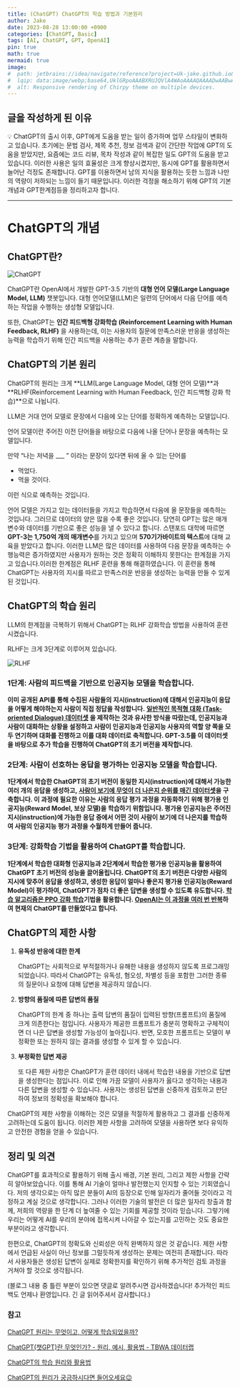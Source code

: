 ```yaml
---
title: (ChatGPT) ChatGPT의 학습 방법과 기본원리
author: Jake
date: 2023-08-28 13:00:00 +0900
categories: [ChatGPT, Basic]
tags: [AI, ChatGPT, GPT, OpenAI]
pin: true
math: true
mermaid: true
image:
#  path: jetbrains://idea/navigate/reference?project=Uk-jake.github.io&path=_posts/assets/0828/ChatGPT.png
#  lqip: data:image/webp;base64,UklGRpoAAABXRUJQVlA4WAoAAAAQAAAADwAABwAAQUxQSDIAAAARL0AmbZurmr57yyIiqE8oiG0bejIYEQTgqiDA9vqnsUSI6H+oAERp2HZ65qP/VIAWAFZQOCBCAAAA8AEAnQEqEAAIAAVAfCWkAALp8sF8rgRgAP7o9FDvMCkMde9PK7euH5M1m6VWoDXf2FkP3BqV0ZYbO6NA/VFIAAAA
#  alt: Responsive rendering of Chirpy theme on multiple devices.
---
```

## 글을 작성하게 된 이유

<aside>
💡 ChatGPT의 출시 이후, GPT에게 도움을 받는 일이 증가하며 업무 스타일이 변화하고 있습니다. 초기에는 문법 검사, 제목 추천, 정보 검색과 같이 간단한 작업에 GPT의 도움을 받았지만, 요즘에는 코드 리뷰, 목차 작성과 같이 복잡한 일도 GPT의 도움을 받고 있습니다. 이러한 사용은 일의 효율성은 크게 향상시켰지만, 동시에 GPT를 활용하면서 늘어난 걱정도 존재합니다. GPT를 이용하면서 남의 지식을 활용하는 듯한 느낌과 나만의 역량이 저하되는 느낌이 들기 때문입니다. 이러한 걱정을 해소하기 위해 GPT의 기본 개념과 GPT한계점등을 정리하고자 합니다.

</aside>

---

# ChatGPT의 개념

## ChatGPT란?

![ChatGPT](https://github.com/Uk-jake/WebDev2022_/assets/100981076/2939a6b1-e0f2-4232-852b-c8b21bfd548d)

ChatGPT란 OpenAI에서 개발한 GPT-3.5 기반의 **대형 언어 모델(Large Language Model, LLM)** 챗봇입니다. 대형 언어모델(LLM)은 일련의 단어에서 다음 단어를 예측하는 작업을 수행하는 생성형 모델입니다. 

또한, ChatGPT는 **인간 피드백형 강화학습 (Reinforcement Learning with Human Feedback, RLHF)** 을 사용하는데, 이는 사용자의 질문에 만족스러운 반응을 생성하는 능력을 학습하기 위해 인간 피드백을 사용하는 추가 훈련 계층을 말합니다.

## ChatGPT의 기본 원리

ChatGPT의 원리는 크게 **LLM(Large Language Model, 대형 언어 모델)**과 **RLHF(Reinforcement Learning with Human Feedback, 인간 피드백형 강화 학습)**으로 나뉩니다.

LLM은 거대 언어 모델로 문장에서 다음에 오는 단어를 정확하게 예측하는 모델입니다. 

언어 모델이란 주어진 이전 단어들을 바탕으로 다음에 나올 단어나 문장을 예측하는 모델입니다. 

만약 “나는 저녁을 ___ ” 이라는 문장이 있다면 뒤에 올 수 있는 단어를 

- 먹었다.
- 먹을 것이다.

이런 식으로 예측하는 것입니다. 

언어 모델은 가지고 있는 데이터들을 가지고 학습하면서 다음에 올 문장들을 예측하는 것입니다. 그러므로 데이터의 양은 많을 수록 좋은 것입니다. 당연히 GPT는 많은 매개변수와 데이터를 기반으로 좋은 성능을 낼 수 있다고 합니다. 스탠포드 대학에 따르면 **GPT-3는 1,750억 개의 매개변수**를 가지고 있으며 **570기가바이트의 텍스트**에 대해 교육을 받았다고 합니다. 이러한 LLM은 많은 데이터를 사용하여 다음 문장을 예측하는 수행능력은 증가하였지만 사용자가 원하는 것은 정확히 이해하지 못한다는 한계점을 가지고 있습니다.이러한 한계점은 RLHF 훈련을 통해 해결하였습니다. 이 훈련을 통해 ChatGPT는 사용자의 지시를 따르고 만족스러운 반응을 생성하는 능력을 만들 수 있게 된 것입니다.

## ChatGPT의 학습 원리

LLM의 한계점을 극복하기 위해서 ChatGPT는 RLHF 강화학습 방법을 사용하여 훈련시켰습니다.

RLHF는 크게 3단계로 이루어져 있습니다.

![RLHF](https://github.com/Uk-jake/WebDev2022_/assets/100981076/a531e04c-ab93-4ae8-af2b-ef4a0d3b15c6)

### 1단계: 사람의 피드백을 기반으로 인공지능 모델을 학습합니다.

**이미 공개된 API를 통해 수집된 사람들의 지시(instruction)에 대해서 인공지능이 응답을 어떻게 해야하는지 사람이 직접 정답을 작성합니다. [일반적인 목적형 대화 (Task-oriented Dialogue) 데이터셋](https://github.com/KLUE-benchmark/KLUE/tree/main/klue_benchmark/wos-v1.1) 을 제작하는 것과 유사한 방식을 따랐는데, 인공지능과 사람이 대화하는 상황을 설정하고 사람이 인공지능과 인공지능 사용자의 역할 양 쪽을 모두 연기하며 대화를 진행하고 이를 대화 데이터로 축적합니다. GPT-3.5를 이 데이터셋을 바탕으로 추가 학습을 진행하여 ChatGPT의 초기 버전을 제작합니다.**

### 2단계: 사람이 선호하는 응답을 평가하는 인공지능 모델을 학습합니다.

**1단계에서 학습한 ChatGPT의 초기 버전이 동일한 지시(instruction)에 대해서 가능한 여러 개의 응답을 생성하고, [사람이 보기에 무엇이 더 나은지 순위를 매긴 데이터셋](https://github.com/openai/following-instructions-human-feedback/tree/main/automatic-eval-samples)을 구축합니다. 이 과정에 필요한 이유는 사람의 응답 평가 과정을 자동화하기 위해 평가용 인공지능(Reward Model, 보상 모델)을 학습하기 위함입니다. 평가용 인공지능은 주어진 지시(instruction)에 가능한 응답 중에서 어떤 것이 사람이 보기에 더 나은지를 학습하여 사람의 인공지능 평가 과정을 수월하게 만들어 줍니다.**

### 3단계: 강화학습 기법을 활용하여 ChatGPT를 학습합니다.

**1단계에서 학습한 대화형 인공지능과 2단계에서 학습한 평가용 인공지능을 활용하여 ChatGPT 초기 버전의 성능을 끌어올립니다. ChatGPT의 초기 버전은 다양한 사람의 지시에 맞추어 응답을 생성하고, 생성한 응답이 얼마나 좋은지 평가용 인공지능(Reward Model)이 평가하여, ChatGPT가 점차 더 좋은 답변을 생성할 수 있도록 유도합니다. [학습 알고리즘은 PPO 강화 학습](https://github.com/allenai/RL4LMs)기법을 활용합니다. [OpenAI는 이 과정을 여러 번 반복](https://openai.com/blog/our-approach-to-alignment-research/)하여 현재의 ChatGPT를 만들었다고 합니다.**

## **ChatGPT의 제한 사항**

1. **유독성 반응에 대한 한계**
    
    ChatGPT는 사회적으로 부적절하거나 유해한 내용을 생성하지 않도록 프로그래밍되었습니다. 따라서 ChatGPT는 유독성, 혐오성, 차별성 등을 포함한 그러한 종류의 질문이나 요청에 대해 답변을 제공하지 않습니다.
    
2. **방향의 품질에 따른 답변의 품질**
    
    ChatGPT의 한계 중 하나는 출력 답변의 품질이 입력된 방향(프롬프트)의 품질에 크게 의존한다는 점입니다. 사용자가 제공한 프롬프트가 충분히 명확하고 구체적이면 더 나은 답변을 생성할 가능성이 높아집니다. 반면, 모호한 프롬프트는 모델이 부정확한 또는 원하지 않는 결과를 생성할 수 있게 할 수 있습니다.
    
3. **부정확한 답변 제공**
    
    또 다른 제한 사항은 ChatGPT가 훈련 데이터 내에서 학습한 내용을 기반으로 답변을 생성한다는 점입니다. 이로 인해 가끔 모델이 사용자가 옳다고 생각하는 내용과 다른 답변을 생성할 수 있습니다. 사용자는 생성된 답변을 신중하게 검토하고 판단하여 정보의 정확성을 확보해야 합니다.
    

ChatGPT의 제한 사항을 이해하는 것은 모델을 적절하게 활용하고 그 결과를 신중하게 고려하는데 도움이 됩니다. 이러한 제한 사항을 고려하여 모델을 사용하면 보다 유익하고 안전한 경험을 얻을 수 있습니다.

## 정리 및 의견

ChatGPT를 효과적으로 활용하기 위해 출시 배경, 기본 원리, 그리고 제한 사항을 간략히 알아보았습니다. 이를 통해 AI 기술이 얼마나 발전했는지 인지할 수 있는 기회였습니다. 저의 생각으로는 아직 많은 분들이 AI의 등장으로 인해 일자리가 줄어들 것이라고 걱정하고 계실 것으로 생각합니다. 그러나 이러한 기술의 발전은 더 많은 일자리 창출과 함께, 저희의 역량을 한 단계 더 높여줄 수 있는 기회를 제공할 것이라 믿습니다. 그렇기에 우리는 어떻게 AI를 우리의 분야에 접목시켜 나아갈 수 있는지를 고민하는 것도 중요한 부분이라고 생각합니다.

한편으로, ChatGPT의 정확도와 신뢰성은 아직 완벽하지 않은 것 같습니다. 제한 사항에서 언급된 사실이 아닌 정보를 그럴듯하게 생성하는 문제는 여전히 존재합니다. 따라서 사용자들은 생성된 답변이 실제로 정확한지를 확인하기 위해 추가적인 검토 과정을 거쳐야 할 것으로 생각됩니다.

(블로그 내용 중 틀린 부분이 있으면 댓글로 알려주시면 감사하겠습니다! 추가적인 피드백도 언제나 환영입니다. 긴 글 읽어주셔서 감사합니다.)

### 참고

[ChatGPT 원리는 무엇이고, 어떻게 학습되었을까?](https://devocean.sk.com/blog/techBoardDetail.do?ID=164626&boardType=techBlog)

[ChatGPT(챗GPT)란 무엇인가? - 원리, 예시, 활용법 - TBWA 데이터랩](https://seo.tbwakorea.com/blog/what-is-chatgpt/)

[ChatGPT의 학습 원리와 활용법](https://blog.softly.ai/how-chatgpt-learns-world/)

[ChatGPT의 원리가 궁금하시다면 들어오세요😉](https://m.blog.naver.com/1strider/223015532860)
